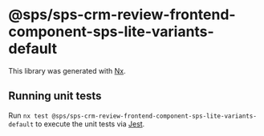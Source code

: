 # @sps/sps-crm-review-frontend-component-sps-lite-variants-default

This library was generated with [Nx](https://nx.dev).

## Running unit tests

Run `nx test @sps/sps-crm-review-frontend-component-sps-lite-variants-default` to execute the unit tests via [Jest](https://jestjs.io).
